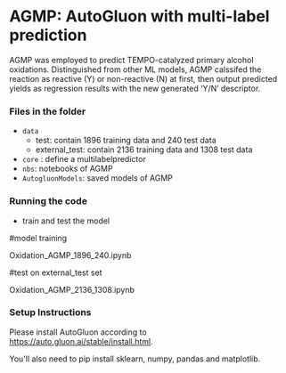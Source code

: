 # AGMP: AutoGluon with multi-label prediction
AGMP was employed to predict TEMPO-catalyzed primary alcohol oxidations. Distinguished from other ML models, AGMP calssifed the reaction as reactive (Y) or non-reactive (N) at first, then output predicted yields as regression results with the new generated ‘Y/N’ descriptor.
### Files in the folder

+ ``data``
  + test: contain 1896 training data and 240 test data
  + external_test: contain 2136 training data and 1308 test data
+ ``core`` : define a multilabelpredictor
+ ``nbs``:  notebooks of AGMP
+ ``AutogluonModels``:  saved models of AGMP
### Running the code

+ train and test the model

#model training 

Oxidation_AGMP_1896_240.ipynb

#test on external_test set

Oxidation_AGMP_2136_1308.ipynb

### Setup Instructions

Please install AutoGluon according to  https://auto.gluon.ai/stable/install.html.

You'll also need to pip install sklearn, numpy, pandas and matplotlib.

